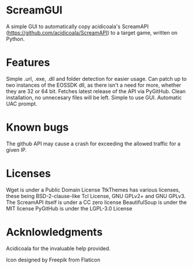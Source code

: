 # ScreamGUI
A simple GUI to automatically copy acidicoala's ScreamAPI (https://github.com/acidicoala/ScreamAPI) to a target game, written on Python.

# Features
Simple .url, .exe, .dll and folder detection for easier usage.
Can patch up to two instances of the EOSSDK dll, as there isn't a need for more, whether they are 32 or 64 bit. 
Fetches latest release of the API via PyGitHub.
Clean installation, no unnecesary files will be left.
Simple to use GUI.
Automatic UAC prompt.

# Known bugs
The github API may cause a crash for exceeding the allowed traffic for a given IP.

# Licenses 
Wget is under a Public Domain License 
TtkThemes has various licenses, these being  BSD-2-clause-like Tcl License, GNU GPLv2+ and GNU GPLv3. 
The ScreamAPI itself is under a CC zero license 
BeautifulSoup is under the MIT license 
PyGitHub is under the LGPL-3.0 License

# Acknlowledgments 
Acidicoala for the invaluable help provided.

Icon designed by Freepik from Flaticon 
